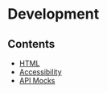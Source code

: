 # Development

## Contents
* [HTML](/development/Html.md)
* [Accessibility](/development/Accessibility.md)
* [API Mocks](/development/APIMocks.md)
